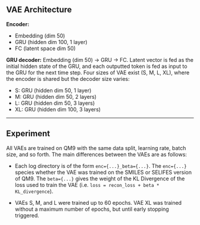 ## VAE Architecture

**Encoder:**

 - Embedding (dim 50)
 - GRU (hidden dim 100, 1 layer) 
 - FC (latent space dim 50)  

**GRU decoder:** Embedding (dim 50) -> GRU -> FC. Latent vector is fed as the
initial hidden state of the GRU, and each outputted token is fed as input 
to the GRU for the next time step. Four sizes of VAE exist (S, M, L, XL), where
the encoder is shared but the decoder size varies: 

 - S: GRU (hidden dim 50, 1 layer)
 - M: GRU (hidden dim 50, 2 layers)
 - L: GRU (hidden dim 50, 3 layers)
 - XL: GRU (hidden dim 100, 3 layers)    

---

## Experiment

All VAEs are trained on QM9 with the same data split, learning rate, 
batch size, and so forth. The main differences between the VAEs are as follows: 

 * Each log directory is of the form `enc={...}_beta={...}`. The `enc={...}`
   species whether the VAE was trained on the SMILES or SELIFES version of QM9.
   The `beta={...}` gives the weight of the KL Divergence of the loss used
   to train the VAE (i.e. `loss = recon_loss + beta * KL_divergence`).
 
 * VAEs S, M, and L were trained up to 60 epochs. VAE XL was trained
   without a maximum number of epochs, but until early stopping triggered.  

 
